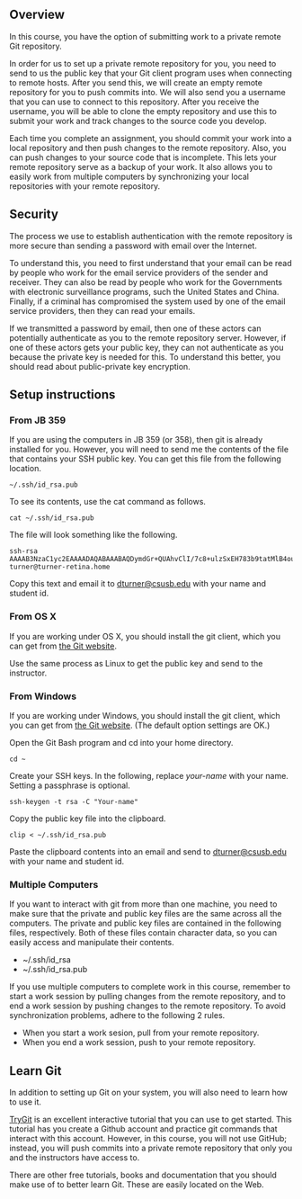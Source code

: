 ## Overview

In this course, you have the option of submitting work
to a private remote Git repository.

In order for us to set up a private remote repository for you,
you need to send to us the public key that your Git client
program uses when connecting to remote hosts.
After you send this, we will create an empty
remote repository for you to push commits into.
We will also send you a username that you can use to
connect to this repository.
After you receive the username, you will be able
to clone the empty repository and use this to
submit your work and track changes to the
source code you develop.

Each time you complete an assignment,
you should commit your work into a local repository
and then push changes to the remote repository.
Also, you can push changes to your source code that is incomplete.
This lets your remote repository serve as a backup
of your work.  It also allows you to easily work from
multiple computers by synchronizing your local repositories with
your remote repository.

## Security

The process we use to establish authentication
with the remote repository is more secure
than sending a password with email over the Internet.

To understand this, you need to first understand that
your email can be read by people who work for the 
email service providers of the sender and receiver.
They can also be read by people who work for the
Governments with electronic surveillance programs,
such the United States and China.
Finally, if a criminal has compromised the system
used by one of the email service providers,
then they can read your emails.

If we transmitted a password by email,
then one of these actors can
potentially authenticate as you
to the remote repository server.
However, if one of these actors gets your public key,
they can not authenticate as you because
the private key is needed for this.
To understand this better,
you should read about public-private key encryption.

## Setup instructions

### From JB 359

If you are using the computers in JB 359 (or 358),
then git is already installed for you.
However, you will need to send me the contents of the
file that contains your SSH public key.
You can get this file from the following location.

    ~/.ssh/id_rsa.pub

To see its contents, use the cat command as follows.

    cat ~/.ssh/id_rsa.pub

The file will look something like the following.

````
ssh-rsa AAAAB3NzaC1yc2EAAAADAQABAAABAQDymdGr+QUAhvClI/7c8+ulzSxEH783b9tatMlB4ou53YgOTYrsJEN2rLilpgPeM6pxHt3EtD5aVO8boklZmzpwy/eDHSq8Dxzdhv+lxzv8KmRm8wX7vkBgezrQHoBcjWDyiztH/2MoE5uL42yT3goGPBXsbx/rq0QrwUxnzqNMjJ0R2HsWqF5VV/t0G0mJfgZVuCVBokSMmmuKof1KtUk+R0zTlxCMUhc7EMWf39gVXc6+JWJJqthV71VY8mX4y0CSsNa0/ILMIlyUV7kd4OLPi7qwjAlA292tsh+n3McaQAwWIuKJmO6gIq5rAvDsiIXbKQGaoVd4Sb6ABUuMgVo9 turner@turner-retina.home
````

Copy this text and email it to dturner@csusb.edu with your name and student id.

### From OS X

If you are working under OS X, you should install the git client,
which you can get from [the Git website](http://git-scm.com/).

Use the same process as Linux to get the public key and send to the instructor.

### From Windows

If you are working under Windows, you should install the git client,
which you can get from [the Git website](http://git-scm.com/).
(The default option settings are OK.)

Open the Git Bash program and cd into your home directory.

    cd ~

Create your SSH keys. In the following, replace _your-name_ with your name. Setting a passphrase is optional.

    ssh-keygen -t rsa -C "Your-name"

Copy the public key file into the clipboard.

    clip < ~/.ssh/id_rsa.pub

Paste the clipboard contents into an email
and send to dturner@csusb.edu with your name and student id.

### Multiple Computers

If you want to interact with git from more than one machine,
you need to make sure that the private and public key files 
are the same across all the computers.
The private and public key files are contained in the following
files, respectively.
Both of these files contain character data,
so you can easily access and manipulate their contents.

- ~/.ssh/id_rsa
- ~/.ssh/id_rsa.pub

If you use multiple computers to complete work in this course,
remember to start a work session by pulling changes from the
remote repository, and to end a work session
by pushing changes to the remote repository.
To avoid synchronization problems, adhere to the following 2 rules.

- When you start a work sesion, pull from your remote repository.
- When you end a work session, push to your remote repository.

## Learn Git

In addition to setting up Git on your system,
you will also need to learn how to use it.

[TryGit](http://try.github.io/levels/1/challenges/1)
is an excellent interactive tutorial that you can use
to get started.  This tutorial has you create a Github
account and practice git commands that interact with this account.
However, in this course, you will not use GitHub;
instead, you will push commits into a private remote
repository that only you and the instructors have access to.

There are other free tutorials, books and documentation that
you should make use of to better learn Git.
These are easily located on the Web.

